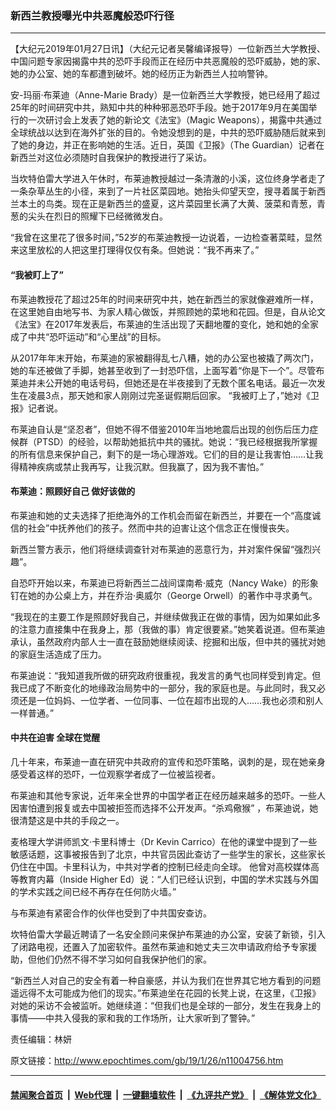 ### 新西兰教授曝光中共恶魔般恐吓行径
------------------------

<p>
 【大纪元2019年01月27日讯】（大纪元记者吴馨编译报导）一位新西兰大学教授、中国问题专家因揭露中共的恐吓手段而正在经历中共恶魔般的恐吓威胁，她的家、她的办公室、她的车都遭到破坏。她的经历正为新西兰人拉响警钟。
</p>
<p>
 安-玛丽·布莱迪（Anne-Marie Brady）是一位新西兰大学教授，她已经用了超过25年的时间研究中共，熟知中共的种种邪恶恐吓手段。她于2017年9月在美国举行的一次研讨会上发表了她的新论文《法宝》（Magic Weapons），揭露中共通过全球统战以达到在海外扩张的目的。令她没想到的是，中共的恐吓威胁随后就来到了她的身边，并正在影响她的生活。近日，英国《卫报》（The Guardian）记者在新西兰对这位必须随时自我保护的教授进行了采访。
</p>
<p>
 当坎特伯雷大学进入午休时，布莱迪教授越过一条清澈的小溪，这位终身学者走了一条杂草丛生的小径，来到了一片社区菜园地。她抬头仰望天空，搜寻着属于新西兰本土的鸟类。现在正是新西兰的盛夏，这片菜园里长满了大黄、菠菜和青葱，青葱的尖头在烈日的照耀下已经微微发白。
</p>
<p>
 “我曾在这里花了很多时间，”52岁的布莱迪教授一边说着，一边检查著菜畦，显然来这里放松的人把这里打理得仅仅有条。但她说：“我不再来了。”
</p>
<h4>
 “我被盯上了”
</h4>
<p>
 布莱迪教授花了超过25年的时间来研究中共，她在新西兰的家就像避难所一样，在这里她自由地写书、为家人精心做饭，并照顾她的菜地和花园。但是，自从论文《法宝》在2017年发表后，布莱迪的生活出现了天翻地覆的变化，她和她的全家成了中共“恐吓运动”和“心里战”的目标。
</p>
<p>
 从2017年年末开始，布莱迪的家被翻得乱七八糟，她的办公室也被撬了两次门，她的车还被做了手脚，她甚至收到了一封恐吓信，上面写着“你是下一个”。尽管布莱迪并未公开她的电话号码，但她还是在半夜接到了无数个匿名电话。最近一次发生在凌晨3点，那天她和家人刚刚过完圣诞假期后回家。 “我被盯上了，”她对《卫报》记者说。
</p>
<p>
 布莱迪自认是“坚忍者”，但她不得不借鉴2010年当地地震后出现的创伤后压力症候群（PTSD）的经验，以帮助她抵抗中共的骚扰。她说：“我已经根据我所掌握的所有信息来保护自己，剩下的是一场心理游戏。它们的目的是让我害怕……让我得精神疾病或禁止我再写，让我沉默。但我赢了，因为我不害怕。”
</p>
<h4>
 布莱迪：照顾好自己 做好该做的
</h4>
<p>
 布莱迪和她的丈夫选择了拒绝海外的工作机会而留在新西兰，并要在一个“高度诚信的社会”中抚养他们的孩子。然而中共的迫害让这个信念正在慢慢丧失。
</p>
<p>
 新西兰警方表示，他们将继续调查针对布莱迪的恶意行为，并对案件保留“强烈兴趣”。
</p>
<p>
 自恐吓开始以来，布莱迪已将新西兰二战间谍南希·威克（Nancy Wake）的形象钉在她的办公桌上方，并在乔治·奥威尔（George Orwell）的著作中寻求勇气。
</p>
<p>
 “我现在的主要工作是照顾好我自己，并继续做我正在做的事情，因为如果如此多的注意力直接集中在我身上，那（我做的事）肯定很要紧。”她笑着说道。但布莱迪承认，虽然政府内部人士一直在鼓励她继续阅读、挖掘和出版，但中共的骚扰对她的家庭生活造成了压力。
</p>
<p>
 布莱迪说：“我知道我所做的研究政府很重视，我发言的勇气也同样受到肯定。但我已成了不断变化的地缘政治局势中的一部分，我的家庭也是。与此同时，我又必须还是一位妈妈、一位学者、一位同事、一位在超市出现的人……我也必须和别人一样普通。”
</p>
<h4>
 中共在迫害 全球在觉醒
</h4>
<p>
 几十年来，布莱迪一直在研究中共政府的宣传和恐吓策略，讽刺的是，现在她亲身感受着这样的恐吓，一位观察学者成了一位被监视者。
</p>
<p>
 布莱迪和其他专家说，近年来全世界的中国学者正在经历越来越多的恐吓。一些人因害怕遭到报复或去中国被拒签而选择不公开发声。“杀鸡儆猴” ，布莱迪说，她很清楚这是中共的手段之一。
</p>
<p>
 麦格理大学讲师凯文·卡里科博士（Dr Kevin Carrico）在他的课堂中提到了一些敏感话题，这事被报告到了北京，中共官员因此查访了一些学生的家长，这些家长仍住在中国。卡里科认为，中共对学者的控制已经走向全球。 他曾对高校媒体高等教育内幕（Inside Higher Ed）说：“人们已经认识到，中国的学术实践与外国的学术实践之间已经不再存在任何防火墙。”
</p>
<p>
 与布莱迪有紧密合作的伙伴也受到了中共国安查访。
</p>
<p>
 坎特伯雷大学最近聘请了一名安全顾问来保护布莱迪的办公室，安装了新锁，引入了闭路电视，还置入了加密软件。虽然布莱迪和她丈夫三次申请政府给予专家援助，但他们仍然不得不学习如何自我保护他们的家。
</p>
<p>
 “新西兰人对自己的安全有着一种自豪感，并认为我们在世界其它地方看到的问题遥远得不太可能成为他们的现实。”布莱迪坐在花园的长凳上说，在这里，《卫报》对她的采访不会被监听。她继续道：“但我们也是全球的一部分，发生在我身上的事情——中共入侵我的家和我的工作场所，让大家听到了警钟。”
</p>
<p>
 责任编辑：林妍
</p>

原文链接：http://www.epochtimes.com/gb/19/1/26/n11004756.htm


------------------------
#### [禁闻聚合首页](https://github.com/gfw-breaker/banned-news/blob/master/README.md) &nbsp;|&nbsp; [Web代理](https://github.com/gfw-breaker/open-proxy/blob/master/README.md) &nbsp;|&nbsp; [一键翻墙软件](https://github.com/gfw-breaker/nogfw/blob/master/README.md) &nbsp;|&nbsp; [《九评共产党》](https://github.com/gfw-breaker/9ping.md/blob/master/README.md#九评之一评共产党是什么) &nbsp;|&nbsp; [《解体党文化》](https://github.com/gfw-breaker/jtdwh.md/blob/master/README.md#绪论)
